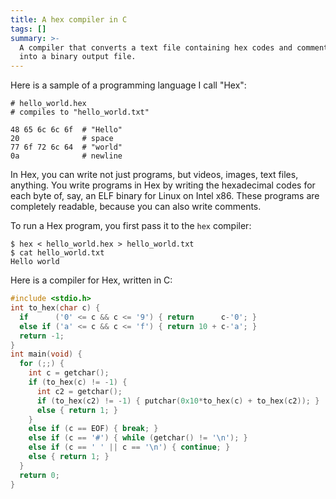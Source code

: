 ```yaml
---
title: A hex compiler in C
tags: []
summary: >-
  A compiler that converts a text file containing hex codes and comments
  into a binary output file.
---
```


Here is a sample of a programming language I call "Hex":

```
# hello_world.hex
# compiles to "hello_world.txt"

48 65 6c 6c 6f  # "Hello"
20              # space
77 6f 72 6c 64  # "world"
0a              # newline
```

In Hex, you can write not just programs, but videos, images, text files, anything.
You write programs in Hex by writing the hexadecimal codes for each byte of,
say, an ELF binary for Linux on Intel x86.
These programs are completely readable, because you can also write comments.

To run a Hex program, you first pass it to the `hex` compiler:

```
$ hex < hello_world.hex > hello_world.txt
$ cat hello_world.txt
Hello world
```

Here is a compiler for Hex, written in C:

```c
#include <stdio.h>
int to_hex(char c) {
  if      ('0' <= c && c <= '9') { return      c-'0'; }
  else if ('a' <= c && c <= 'f') { return 10 + c-'a'; }
  return -1;
}
int main(void) {
  for (;;) {
    int c = getchar();
    if (to_hex(c) != -1) {
      int c2 = getchar();
      if (to_hex(c2) != -1) { putchar(0x10*to_hex(c) + to_hex(c2)); }
      else { return 1; }
    }
    else if (c == EOF) { break; }
    else if (c == '#') { while (getchar() != '\n'); }
    else if (c == ' ' || c == '\n') { continue; }
    else { return 1; }
  }
  return 0;
}
```
